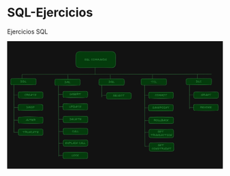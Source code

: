 # SQL-Ejercicios
Ejercicios SQL
<div align='center'>
  <img src='sql_commands.png' alt='sql commands' />
</div>
